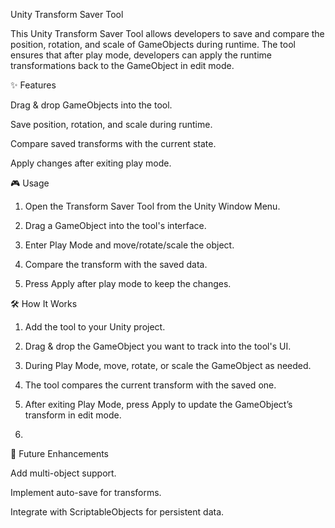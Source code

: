 Unity Transform Saver Tool

This Unity Transform Saver Tool allows developers to save and compare the position, rotation, and scale of GameObjects during runtime. The tool ensures that after play mode, developers can apply the runtime transformations back to the GameObject in edit mode.

✨ Features

Drag & drop GameObjects into the tool.

Save position, rotation, and scale during runtime.

Compare saved transforms with the current state.

Apply changes after exiting play mode.


🎮 Usage

1. Open the Transform Saver Tool from the Unity Window Menu.


2. Drag a GameObject into the tool's interface.


3. Enter Play Mode and move/rotate/scale the object.


4. Compare the transform with the saved data.


5. Press Apply after play mode to keep the changes.




🛠️ How It Works

1. Add the tool to your Unity project.


2. Drag & drop the GameObject you want to track into the tool's UI.


3. During Play Mode, move, rotate, or scale the GameObject as needed.


4. The tool compares the current transform with the saved one.


5. After exiting Play Mode, press Apply to update the GameObject’s transform in edit mode.
6. 

📍 Future Enhancements

Add multi-object support.

Implement auto-save for transforms.

Integrate with ScriptableObjects for persistent data.


